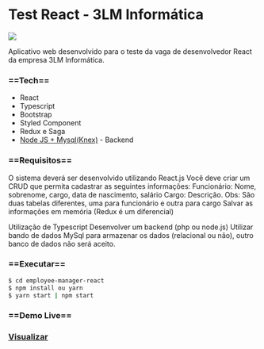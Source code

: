 #  Test React - 3LM Informática

![](Video.gif)

Aplicativo web desenvolvido para o teste da vaga de desenvolvedor React da empresa 3LM Informática.

### ==Tech==

- React
- Typescript
- Bootstrap
- Styled Component
- Redux e Saga
- [Node JS + Mysql(Knex)](https://github.com/rafaelalveriano/employee-manager-backend) - Backend

### ==Requisitos==
O sistema deverá ser desenvolvido utilizando React.js
Você deve criar um CRUD que permita cadastrar as seguintes informações:
Funcionário: Nome, sobrenome, cargo, data de nascimento, salário Cargo: Descrição.
Obs: São duas tabelas diferentes, uma para funcionário e outra para cargo 
Salvar as informações em memória (Redux é um diferencial)

Utilização de Typescript
Desenvolver um backend (php ou node.js)
Utilizar bando de dados MySql para armazenar os dados (relacional ou não), outro banco de dados não será aceito.

### ==Executar==

```sh
$ cd employee-manager-react
$ npm install ou yarn
$ yarn start | npm start
```

### ==Demo Live==

### [Visualizar](https://laughing-brahmagupta-5ac66d.netlify.app/)
